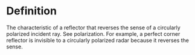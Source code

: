 # Definition

The characteristic of a reflector that reverses the sense of a
circularly polarized incident ray. See polarization. For example, a
perfect corner reflector is invisible to a circularly polarized radar
because it reverses the sense.
